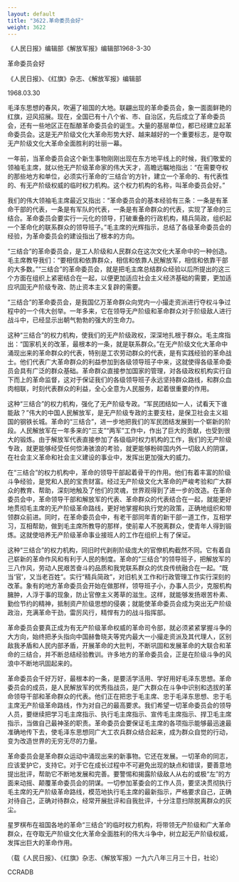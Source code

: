 ```yaml
---
layout: default
title: "3622.革命委员会好"
weight: 3622
---
```


《人民日报》编辑部《解放军报》编辑部1968-3-30

革命委员会好

《人民日报》、《红旗》杂志、《解放军报》编辑部

1968.03.30

毛泽东思想的春风，吹遍了祖国的大地。联翩出现的革命委员会，象一面面鲜艳的红旗，迎风招展。现在，全国已有十八个省、市、自治区，先后成立了革命委员会，还有一些地区正在酝酿革命委员会的诞生。大量的基层单位，都已经建立起革命委员会。这是无产阶级文化大革命形势大好、越来越好的一个重要标志，是夺取无产阶级文化大革命全面胜利的壮丽一幕。

一年前，当革命委员会这个新生事物刚刚出现在东方地平线上的时候，我们敬爱的领袖毛主席，就以他无产阶级革命家的伟大天才，高瞻远瞩地指出：“在需要夺权的那些地方和单位，必须实行革命的‘三结合’的方针，建立一个革命的、有代表性的、有无产阶级权威的临时权力机构。这个权力机构的名称，叫革命委员会好。”

我们的伟大领袖毛主席最近又指出：“革命委员会的基本经验有三条：一条是有革命干部的代表，一条是有军队的代表，一条是有革命群众的代表，实现了革命的三结合。革命委员会要实行一元化的领导，打破重叠的行政机构，精兵简政，组织起一个革命化的联系群众的领导班子。”毛主席的光辉指示，总结了各级革命委员会的经验，为革命委员会的建设指出了根本的方向。

“三结合”的革命委员会，是工人阶级和人民群众在这次文化大革命中的一种创造。毛主席教导我们：“要相信和依靠群众，相信和依靠人民解放军，相信和依靠干部的大多数。”“三结合”的革命委员会，就是把毛主席总结群众经验以后所提出的这三个方面在组织上紧密结合在一起，以便更加适应社会主义经济基础的需要，更加适应巩固无产阶级专政、防止资本主义复辟的需要。

“三结合”的革命委员会，是我国亿万革命群众向党内一小撮走资派进行夺权斗争过程中的一个伟大创举。一年多来，它在领导无产阶级和革命群众对于阶级敌人进行战斗中，已经显示出朝气勃勃的强大的生命力。

这种“三结合”的权力机构，使我们的无产阶级政权，深深地扎根于群众。毛主席指出：“国家机关的改革，最根本的一条，就是联系群众。”在无产阶级文化大革命中涌现出来的革命群众的代表，特别是工农劳动群众的代表，是有实践经验的革命战士。他们代表广大革命群众的利益参加到各级领导班子中来，这就使得各级革命委员会具有广泛的群众基础。革命群众直接参加国家的管理，对各级政权机构实行自下而上的革命监督，这对于保证我们的各级领导班子永远坚持群众路线，和群众血肉相联，时刻代表群众的利益，全心全意为人民服务，起着很重要的作用。

这种“三结合”的权力机构，强化了无产阶级专政。“军民团结如一人，试看天下谁能敌？”伟大的中国人民解放军，是无产阶级专政的主要支柱，是保卫社会主义祖国的钢铁长城。革命的“三结合”，进一步地把我们的军民团结发展到一个崭新的阶段。人民解放军在一年多来的“三支”“两军”工作中，作出了巨大的贡献，也受到很大的锻炼。由于解放军代表直接参加了各级临时权力机构的工作，我们的无产阶级专政，就更能够经受任何惊涛骇浪的考验，就更能够粉碎国内外一切敌人的阴谋，在社会主义革命和社会主义建设的事业中，发挥出更加强大的威力。

在“三结合”的权力机构中，革命的领导干部起着骨干的作用。他们有着丰富的阶级斗争经验，是党和人民的宝贵财富。经过无产阶级文化大革命的严峻考验和广大群众的教育、帮助，深刻地触及了他们的灵魂，世界观得到了进一步的改造。在革命委员会中，革命领导干部和解放军的代表、革命群众的代表结合在一起，就能更好地贯彻毛主席的无产阶级革命路线，更好地掌握和执行党的政策，正确地组织和带领群众前进。同时，在革命委员会中，有老干部同年青的新干部一道工作，互相学习，互相帮助，做到毛主席所教导的那样，使前辈人不脱离群众，使青年人得到锻炼。这就使培养无产阶级革命事业接班人的工作在组织上有了保证。

这种“三结合”的权力机构，同旧时代剥削阶级庞大的官僚机构截然不同。它有着自己崭新的革命作风和有利于人民的制度。革命的“三结合”的领导班子，把解放军的三八作风，劳动人民艰苦奋斗的品质和我党联系群众的优良传统融合在一起。“既当‘官’，又当老百姓”。实行“精兵简政”，对旧机关工作和行政管理工作实行深刻的改革。象有的地方革命委员会开始在做那样，领导班子小，办事人员少，克服机构臃肿，人浮于事的现象，防止官僚主义莠草的滋生。这样，就能够发扬艰苦朴素、勤俭节约的精神，抵制资产阶级思想的侵袭；就能使革命委员会成为突出无产阶级政治，充满革命干劲，雷厉风行，精悍有力的战斗指挥部。

革命委员会要真正成为有无产阶级革命权威的革命司令部，就必须紧紧掌握斗争的大方向，始终把矛头指向中国赫鲁晓夫等党内最大一小撮走资派及其代理人，区别敌我矛盾和人民内部矛盾，开展革命的大批判，不断巩固和发展革命的大联合和革命的三结合，并不断总结经验教训。许多地方的革命委员会，正是在阶级斗争的风浪中不断地巩固起来的。

革命委员会千好万好，最根本的一条，是要活学活用、学好用好毛泽东思想。革命委员会的成员，是人民解放军的优秀指战员，是广大群众在斗争中识别和选拔的革命领导干部和革命群众的代表。他们正在把忠于毛主席、忠于毛泽东思想、忠于毛主席无产阶级革命路线，作为对自己的最高要求。我们希望一切革命委员会的领导人员，要继续把学习毛主席指示、执行毛主席指示、宣传毛主席指示、捍卫毛主席指示，当做自己最神圣的职责。革命委员会要保证毛主席的各项指示能够最迅速最准确地传下去，使毛泽东思想同广大工农兵群众结合起来，成为群众自觉的行动，变为改造世界的无穷无尽的力量。

革命委员会是革命群众运动中涌现出来的新事物。它还在发展。一切革命的同志，应该爱护它，支持它。对于它在成长过程中不可避免出现的缺点和错误，要善意地提出批评，帮助它不断地发展和完善。要警惕和揭露阶级敌人从右的或极“左”的方面来动摇、颠覆革命委员会的阴谋。一切参加革委会的工作人员，要坚决贯彻执行毛主席的无产阶级革命路线，模范地执行毛主席的最新指示，严格要求自己，正确对待自己，正确对待群众，经常开展批评和自我批评，十分注意扫除脱离群众的灰尘。

星罗棋布在祖国各地的革命“三结合”的临时权力机构，将带领无产阶级和广大革命群众，在夺取无产阶级文化大革命全面胜利的伟大斗争中，树立起无产阶级权威，发挥出巨大的革命作用。

（载《人民日报》、《红旗》杂志、《解放军报》一九六八年三月三十日，社论）

CCRADB

